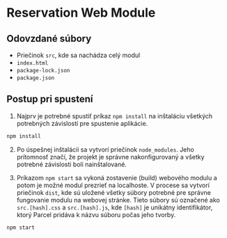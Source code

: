 # Reservation Web Module

## Odovzdané súbory
- Priečinok `src`, kde sa nachádza celý modul
- `index.html`
- `package-lock.json`
- `package.json`

## Postup pri spustení
1. Najprv je potrebné spustiť príkaz `npm install` na inštaláciu všetkých potrebných závislostí pre spustenie aplikácie.

```bash
npm install
```


2. Po úspešnej inštalácii sa vytvorí priečinok `node_modules`. Jeho prítomnosť značí, že projekt je správne nakonfigurovaný a všetky potrebné závislosti boli nainštalované.

3. Príkazom `npm start` sa vykoná zostavenie (build) webového modulu a potom je možné modul prezrieť na localhoste. V procese sa vytvorí priečinok `dist`, kde sú uložené všetky súbory potrebné pre správne fungovanie modulu na webovej stránke. Tieto súbory sú označené ako `src.[hash].css` a `src.[hash].js`, kde `[hash]` je unikátny identifikátor, ktorý Parcel pridáva k názvu súboru počas jeho tvorby.

```bash
npm start
```


